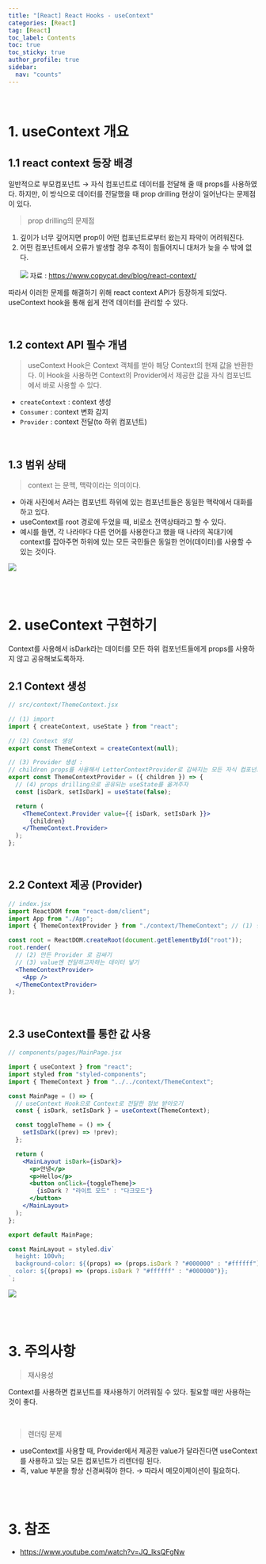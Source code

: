 ```yaml
---
title: "[React] React Hooks - useContext"
categories: [React]
tag: [React]
toc_label: Contents
toc: true
toc_sticky: true
author_profile: true
sidebar:
  nav: "counts"
---
```


<br>

# 1. useContext 개요

## 1.1 react context 등장 배경

일반적으로 부모컴포넌트 → 자식 컴포넌트로 데이터를 전달해 줄 때 props를 사용하였다. 하지만, 이 방식으로 데이터를 전달했을 때 prop drilling 현상이 일어난다는 문제점이 있다.

> prop drilling의 문제점

1. 깊이가 너무 깊어지면 prop이 어떤 컴포넌트로부터 왔는지 파악이 어려워진다.
2. 어떤 컴포넌트에서 오류가 발생할 경우 추적이 힘들어지니 대처가 늦을 수 밖에 없다.<br><br>
   ![](/assets/images/2024/2024-01-27-14-51-47.png)
   자료 : https://www.copycat.dev/blog/react-context/

따라서 이러한 문제를 해결하기 위해 react context API가 등장하게 되었다. useContext hook을 통해 쉽게 전역 데이터를 관리할 수 있다.

<br>

## 1.2 context API 필수 개념

> useContext Hook은 Context 객체를 받아 해당 Context의 현재 값을 반환한다. 이 Hook을 사용하면 Context의 Provider에서 제공한 값을 자식 컴포넌트에서 바로 사용할 수 있다.

- `createContext` : context 생성
- `Consumer` : context 변화 감지
- `Provider` : context 전달(to 하위 컴포넌트)

<br>

## 1.3 범위 상태

> context 는 문맥, 맥락이라는 의미이다.

- 아래 사진에서 A라는 컴포넌트 하위에 있는 컴포넌트들은 동일한 맥락에서 대화를 하고 있다.
- useContext를 root 경로에 두었을 때, 비로소 전역상태라고 할 수 있다.
- 예시를 들면, 각 나라마다 다른 언어를 사용한다고 했을 때 나라의 꼭대기에 context를 잡아주면 하위에 있는 모든 국민들은 동일한 언어(데이터)를 사용할 수 있는 것이다.

![](/assets/images/2024/2024-07-09-01-04-43.png)

<br><br>

# 2. useContext 구현하기

Context를 사용해서 isDark라는 데이터를 모든 하위 컴포넌트들에게 props를 사용하지 않고 공유해보도록하자.

## 2.1 Context 생성

```jsx
// src/context/ThemeContext.jsx

// (1) import
import { createContext, useState } from "react";

// (2) Context 생성
export const ThemeContext = createContext(null);

// (3) Provider 생성 :
// children props를 사용해서 LetterContextProvider로 감싸지는 모든 자식 컴포넌트들이 value 값을 공유할 수 있도록 한다.
export const ThemeContextProvider = ({ children }) => {
  // (4) props drilling으로 공유되는 useState를 옮겨주자
  const [isDark, setIsDark] = useState(false);

  return (
    <ThemeContext.Provider value={{ isDark, setIsDark }}>
      {children}
    </ThemeContext.Provider>
  );
};
```

<br>

## 2.2 Context 제공 (Provider)

```jsx
// index.jsx
import ReactDOM from "react-dom/client";
import App from "./App";
import { ThemeContextProvider } from "./context/ThemeContext"; // (1) 만든 Context import

const root = ReactDOM.createRoot(document.getElementById("root"));
root.render(
  // (2) 만든 Provider 로 감싸기
  // (3) value엔 전달하고자하는 데이터 넣기
  <ThemeContextProvider>
    <App />
  </ThemeContextProvider>
);
```

<br>

## 2.3 useContext를 통한 값 사용

```jsx
// components/pages/MainPage.jsx

import { useContext } from "react";
import styled from "styled-components";
import { ThemeContext } from "../../context/ThemeContext";

const MainPage = () => {
  // useContext Hook으로 Context로 전달한 정보 받아오기
  const { isDark, setIsDark } = useContext(ThemeContext);

  const toggleTheme = () => {
    setIsDark((prev) => !prev);
  };

  return (
    <MainLayout isDark={isDark}>
      <p>안녕</p>
      <p>Hello</p>
      <button onClick={toggleTheme}>
        {isDark ? "라이트 모드" : "다크모드"}
      </button>
    </MainLayout>
  );
};

export default MainPage;

const MainLayout = styled.div`
  height: 100vh;
  background-color: ${(props) => (props.isDark ? "#000000" : "#ffffff")};
  color: ${(props) => (props.isDark ? "#ffffff" : "#000000")};
`;
```

![](/assets/images/2024/2024-07-09-02-44-54.png)

<br><br>

# 3. 주의사항

> 재사용성

Context를 사용하면 컴포넌트를 재사용하기 어려워질 수 있다. 필요할 때만 사용하는 것이 좋다.

<br>

> 렌더링 문제

- useContext를 사용할 때, Provider에서 제공한 value가 달라진다면 useContext를 사용하고 있는 모든 컴포넌트가 리렌더링 된다.
- 즉, value 부분을 항상 신경써줘야 한다. → 따라서 메모이제이션이 필요하다.

<br><br>

# 3. 참조

- https://www.youtube.com/watch?v=JQ_lksQFgNw

<br>
